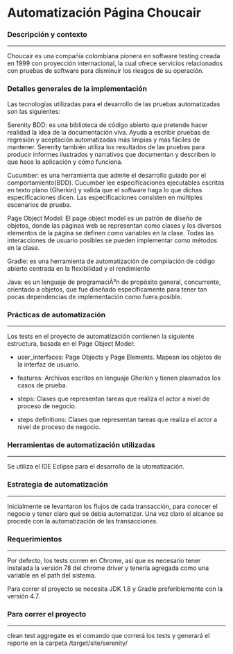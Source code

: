 # Automatización Página Choucair

### Descripción y contexto
---
Choucair es una compañía colombiana pionera en software testing creada en 1999 con proyección internacional, la cual ofrece servicios relacionados con pruebas de software para disminuir los riesgos de su operación.

### Detalles generales de la implementación

Las tecnologías utilizadas para el desarrollo de las pruebas automatizadas son las siguientes:

Serenity BDD: es una biblioteca de código abierto que pretende hacer realidad la idea de la documentación viva. Ayuda a escribir pruebas de regresión y aceptación automatizadas más limpias y más fáciles de mantener. Serenity también utiliza los resultados de las pruebas para producir informes ilustrados y narrativos que documentan y describen lo que hace la aplicación y cómo funciona. 

Cucumber: es una herramienta que admite el desarrollo guiado por el comportamiento(BDD). Cucumber lee especificaciones ejecutables escritas en texto plano (Gherkin) y valida que el software haga lo que dichas especificaciones dicen. Las especificaciones consisten en múltiples escenarios de prueba.

Page Object Model: El page object model es un patrón de diseño de objetos, donde las páginas web se representan como clases y los diversos elementos de la página se definen como variables en la clase. Todas las interacciones de usuario posibles se pueden implementar como métodos en la clase.


Gradle: es una herramienta de automatización de compilación de código abierto centrada en la flexibilidad y el rendimiento

Java: es un lenguaje de programaciÃ³n de propósito general, concurrente, orientado a objetos, que fue diseñado específicamente para tener tan pocas dependencias de implementación como fuera posible.


### Prácticas de automatización
---

Los tests en el proyecto de automatización contienen la siguiente estructura, basada en el Page Object Model:
 
+ user_interfaces: 
    Page Objects y Page Elements. Mapean los objetos de la interfaz de usuario.

+ features: 
    Archivos escritos en lenguaje Gherkin y tienen plasmados los casos de prueba.

+ steps: 
    Clases que representan tareas que realiza el actor a nivel de proceso de negocio.

+ steps definitions: 
    Clases que representan tareas que realiza el actor a nivel de proceso de negocio.


### Herramientas de automatización utilizadas
---
Se utiliza el IDE Eclipse para el desarrollo de la utomatización. 

### Estrategia de automatización
---
Inicialmente se levantaron los flujos de cada transacción, para conocer el negocio y tener claro qué se debia automatizar.
Una vez claro el alcance se procede con la automatización de las transacciones.

### Requerimientos
---
Por defecto, los tests corren en Chrome, así que es necesario tener instalada la versión 78 del chrome driver y tenerla agregada como una variable en el path del sistema.

Para correr el proyecto se necesita JDK 1.8 y Gradle preferiblemente con la versión 4.7.

### Para correr el proyecto
---
clean test aggregate es el comando que correrá los tests y generará el reporte en la carpeta /target/site/serenity/
